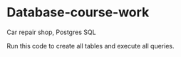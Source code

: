 # Database-course-work
Car repair shop, Postgres SQL

Run this code to create all tables and execute all queries.
